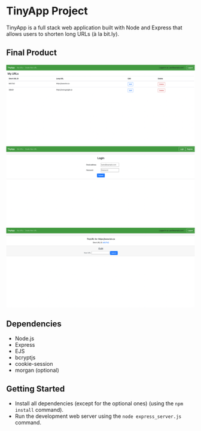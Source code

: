 # TinyApp Project

TinyApp is a full stack web application built with Node and Express that allows users to shorten long URLs (à la bit.ly).

## Final Product

!["screenshot of urls-page"](https://github.com/RuoningJin/tinyapp/blob/main/docs/urls-page.png?raw=true)
!["screenshot of login-page"](https://github.com/RuoningJin/tinyapp/blob/main/docs/login-page.png?raw=true)
!["screenshot of content-page"](https://github.com/RuoningJin/tinyapp/blob/main/docs/content-page.png?raw=true)

## Dependencies

- Node.js
- Express
- EJS
- bcryptjs
- cookie-session
- morgan (optional)
## Getting Started

- Install all dependencies (except for the optional ones) (using the `npm install` command).
- Run the development web server using the `node express_server.js` command.